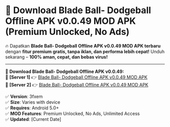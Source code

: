 # 🚀 Download Blade Ball- Dodgeball Offline APK v0.0.49 MOD APK (Premium Unlocked, No Ads)  

🔥 Dapatkan **Blade Ball- Dodgeball Offline APK v0.0.49 MOD APK terbaru** dengan **fitur premium gratis, tanpa iklan, dan performa lebih cepat!** Unduh sekarang – **100% aman, cepat, dan bebas virus!**  

---


🔽 **Download Blade Ball- Dodgeball Offline APK v0.0.49:**  
🔹 **[Server 1]** 👉 [Blade Ball- Dodgeball Offline APK v0.0.49 MOD APK](https://apkcomod.com?title=Blade_Ball-_Dodgeball_Offline_APK_v0.0.49)  
🔹 **[Server 2]** 👉 [Blade Ball- Dodgeball Offline APK v0.0.49 MOD APK](https://apkcomod.com?title=Blade_Ball-_Dodgeball_Offline_APK_v0.0.49)  


✅ **Version**: 3fxem  
✅ **Size**: Varies with device  
✅ **Requires**: Android 5.0+  
✅ **MOD Features**: Premium Unlocked, No Ads, Unlimited Access  
✅ **Updated**: [Current Date]  